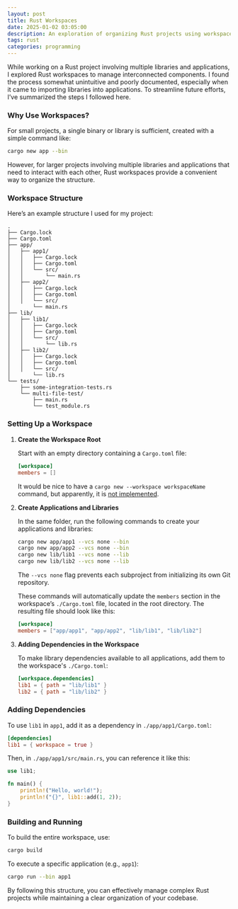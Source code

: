 ```yaml
---
layout: post
title: Rust Workspaces
date: 2025-01-02 03:05:00
description: An exploration of organizing Rust projects using workspaces, with a practical guide for structuring and managing dependencies.
tags: rust
categories: programming
---
```


While working on a Rust project involving multiple libraries and applications, I explored Rust workspaces to manage interconnected components. I found the process somewhat unintuitive and poorly documented, especially when it came to importing libraries into applications. To streamline future efforts, I’ve summarized the steps I followed here.

### Why Use Workspaces?  

For small projects, a single binary or library is sufficient, created with a simple command like:  
```bash  
cargo new app --bin  
```  
However, for larger projects involving multiple libraries and applications that need to interact with each other, Rust workspaces provide a convenient way to organize the structure.  

### Workspace Structure  

Here’s an example structure I used for my project:  
```
.  
├── Cargo.lock  
├── Cargo.toml  
├── app/  
│   ├── app1/  
│   │   ├── Cargo.lock  
│   │   ├── Cargo.toml  
│   │   └── src/  
│   │       └── main.rs  
│   ├── app2/  
│   │   ├── Cargo.lock  
│   │   ├── Cargo.toml  
│   │   └── src/  
│       └── main.rs  
├── lib/  
│   ├── lib1/  
│   │   ├── Cargo.lock  
│   │   ├── Cargo.toml  
│   │   └── src/  
│   │       └── lib.rs  
│   ├── lib2/  
│   │   ├── Cargo.lock  
│   │   ├── Cargo.toml  
│   │   └── src/  
│       └── lib.rs  
└── tests/  
    ├── some-integration-tests.rs  
    └── multi-file-test/  
        ├── main.rs  
        └── test_module.rs  
```  

### Setting Up a Workspace  

1. **Create the Workspace Root**  

   Start with an empty directory containing a `Cargo.toml` file:  
   ```toml  
   [workspace]  
   members = []  
   ```  

   It would be nice to have a `cargo new --workspace workspaceName` command, but apparently, it is [not implemented](https://github.com/rust-lang/cargo/issues/8365).

2. **Create Applications and Libraries**  

   In the same folder, run the following commands to create your applications and libraries:  
   ```bash  
   cargo new app/app1 --vcs none --bin  
   cargo new app/app2 --vcs none --bin  
   cargo new lib/lib1 --vcs none --lib  
   cargo new lib/lib2 --vcs none --lib  
   ```  
   The `--vcs none` flag prevents each subproject from initializing its own Git repository.  

   These commands will automatically update the `members` section in the workspace’s `./Cargo.toml` file, located in the root directory. The resulting file should look like this:  
   ```toml  
   [workspace]  
   members = ["app/app1", "app/app2", "lib/lib1", "lib/lib2"]  
   ```  

3. **Adding Dependencies in the Workspace**  

   To make library dependencies available to all applications, add them to the workspace's `./Cargo.toml`:  
   ```toml
   [workspace.dependencies]
   lib1 = { path = "lib/lib1" }
   lib2 = { path = "lib/lib2" }
   ```

### Adding Dependencies  

To use `lib1` in `app1`, add it as a dependency in `./app/app1/Cargo.toml`:  
```toml  
[dependencies]
lib1 = { workspace = true }
```  

Then, in `./app/app1/src/main.rs`, you can reference it like this:  
```rust  
use lib1;  

fn main() {  
    println!("Hello, world!");  
    println!("{}", lib1::add(1, 2));  
}  
```

### Building and Running  

To build the entire workspace, use:  
```bash  
cargo build  
```  

To execute a specific application (e.g., `app1`):  
```bash  
cargo run --bin app1  
```  

By following this structure, you can effectively manage complex Rust projects while maintaining a clear organization of your codebase.
